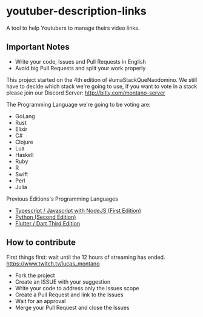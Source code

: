 # youtuber-description-links
A tool to help Youtubers to manage theirs video links.

## Important Notes
- Write your code, Issues and Pull Requests in English
- Avoid big Pull Requests and split your work properly

This project started on the 4th edition of #umaStackQueNaodomino. We still have to decide which stack we're going to use, if you want to vote in a stack please join our Discord Server: http://bitly.com/montano-server

The Programming Language we're going to be voting are:
- GoLang
- Rust
- Elixir
- C#
- Clojure
- Lua
- Haskell
- Ruby
- R
- Swift
- Perl
- Julia

Previous Editions's Programming Languages
- [Typescript / Javascript with NodeJS (First Edition)](https://github.com/lucasmontano/twitch)
- [Python (Second Edition)](https://github.com/lucasmontano/magic-link)
- [Flutter / Dart Third Edition](https://github.com/lucasmontano/learn-tech)

## How to contribute
First things first: wait until the 12 hours of streaming has ended.
https://www.twitch.tv/lucas_montano

- Fork the project
- Create an ISSUE with your suggestion
- Write your code to address only the Issues scope
- Create a Pull Request and link to the Issues
- Wait for an approval
- Merge your Pull Request and close the Issues
